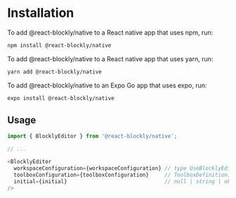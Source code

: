# Installation

To add @react-blockly/native to a React native app that uses npm, run:

```sh
npm install @react-blockly/native
```

To add @react-blockly/native to a React native app that uses yarn, run:

```sh
yarn add @react-blockly/native
```

To add @react-blockly/native to an Expo Go app that uses expo, run:

```sh
expo install @react-blockly/native
```

## Usage

```js
import { BlocklyEditor } from '@react-blockly/native';

// ...

<BlocklyEditor
  workspaceConfiguration={workspaceConfiguration} // type UseBlocklyEditorType;
  toolboxConfiguration={toolboxConfiguration}     // ToolboxDefinition;
  initial={initial}                               // null | string | object;
/>
```
